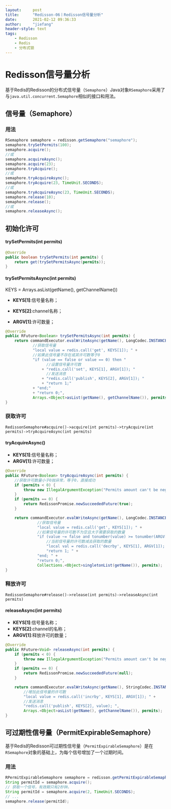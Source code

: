 ```yaml
---
layout:     post
title:      "Redisson-06丨Redisson信号量分析"
date:       2021-02-12 09:36:33
author:     "jiefang"
header-style: text
tags:
    - Redisson
    - Redis
    - 分布式锁
---
```


# Redisson信号量分析

基于Redis的Redisson的分布式信号量（`Semaphore`）Java对象`RSemaphore`采用了与`java.util.concurrent.Semaphore`相似的接口和用法。

## 信号量（Semaphore）

### 用法

```java
RSemaphore semaphore = redisson.getSemaphore("semaphore");
semaphore.trySetPermits(100);
semaphore.acquire();
//或
semaphore.acquireAsync();
semaphore.acquire(23);
semaphore.tryAcquire();
//或
semaphore.tryAcquireAsync();
semaphore.tryAcquire(23, TimeUnit.SECONDS);
//或
semaphore.tryAcquireAsync(23, TimeUnit.SECONDS);
semaphore.release(10);
semaphore.release();
//或
semaphore.releaseAsync();
```

## 初始化许可

#### trySetPermits(int permits)

```java
@Override
public boolean trySetPermits(int permits) {
    return get(trySetPermitsAsync(permits));
}
```

#### trySetPermitsAsync(int permits)

KEYS = Arrays.<Object>asList(getName(), getChannelName())

- **KEYS[1]**:信号量名称；

- **KEYS[2]**:channel名称；

- **ARGV[1]**:许可数量；

```java
@Override
public RFuture<Boolean> trySetPermitsAsync(int permits) {
    return commandExecutor.evalWriteAsync(getName(), LongCodec.INSTANCE, RedisCommands.EVAL_BOOLEAN,
            //获取信号量                              
            "local value = redis.call('get', KEYS[1]); " +
            //如果此信号量不存在或其许可数等于0                              
            "if (value == false or value == 0) then "
                  //设置信号量许可数                        
                + "redis.call('set', KEYS[1], ARGV[1]); "
                  //发送消息                        
                + "redis.call('publish', KEYS[2], ARGV[1]); "
                + "return 1;"
            + "end;"
            + "return 0;",
            Arrays.<Object>asList(getName(), getChannelName()), permits);
}
```

### 获取许可

`RedissonSemaphore#acquire()->acquire(int permits)->tryAcquire(int permits)->tryAcquireAsync(int permits)`

#### tryAcquireAsync()

- **KEYS[1]**:信号量名称；
- **ARGV[1]**:许可数量；

```java
@Override
public RFuture<Boolean> tryAcquireAsync(int permits) {
    //获取许可数量小于0抛异常，等于0，直接成功
    if (permits < 0) {
        throw new IllegalArgumentException("Permits amount can't be negative");
    }
    if (permits == 0) {
        return RedissonPromise.newSucceededFuture(true);
    }

    return commandExecutor.evalWriteAsync(getName(), LongCodec.INSTANCE, RedisCommands.EVAL_BOOLEAN,
              //获取信号量                            
              "local value = redis.call('get', KEYS[1]); " +
              //如果信号量的许可数不为空且大于需要获取的数量                            
              "if (value ~= false and tonumber(value) >= tonumber(ARGV[1])) then " +
                  //当前信号量的许可数减去获取的数量                        
                  "local val = redis.call('decrby', KEYS[1], ARGV[1]); " +
                  "return 1; " +
              "end; " +
              "return 0;",
              Collections.<Object>singletonList(getName()), permits);
}
```

### 释放许可

`RedissonSemaphore#release()->release(int permits)->releaseAsync(int permits)`

#### releaseAsync(int permits)

- **KEYS[1]**:信号量名称；
- **KEYS[2]**:channel的名称；
- **ARGV[1]**:释放许可的数量；

```java
@Override
public RFuture<Void> releaseAsync(int permits) {
    if (permits < 0) {
        throw new IllegalArgumentException("Permits amount can't be negative");
    }
    if (permits == 0) {
        return RedissonPromise.newSucceededFuture(null);
    }

    return commandExecutor.evalWriteAsync(getName(), StringCodec.INSTANCE, RedisCommands.EVAL_VOID,
        //增加此信号量的许可数                                  
        "local value = redis.call('incrby', KEYS[1], ARGV[1]); " +
        //发送消息                                  
        "redis.call('publish', KEYS[2], value); ",
        Arrays.<Object>asList(getName(), getChannelName()), permits);
}
```

## 可过期性信号量（PermitExpirableSemaphore）

基于Redis的Redisson可过期性信号量（`PermitExpirableSemaphore`）是在`RSemaphore`对象的基础上，为每个信号增加了一个过期时间。

### 用法

```java
RPermitExpirableSemaphore semaphore = redisson.getPermitExpirableSemaphore("mySemaphore");
String permitId = semaphore.acquire();
// 获取一个信号，有效期只有2秒钟。
String permitId = semaphore.acquire(2, TimeUnit.SECONDS);
// ...
semaphore.release(permitId);
```